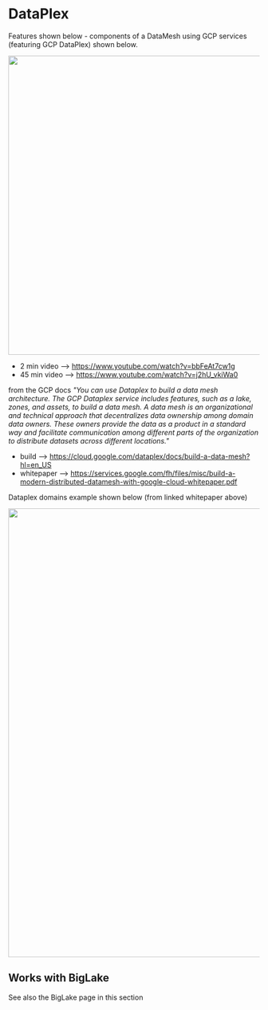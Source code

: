 # DataPlex

Features shown below - components of a DataMesh using GCP services (featuring GCP DataPlex) shown below.

<img src="https://github.com/lynnlangit/gcp-essentials/blob/master/7_sample_data/images/dataplex-features.png" width=600>

- 2 min video --> https://www.youtube.com/watch?v=bbFeAt7cw1g
- 45 min video --> https://www.youtube.com/watch?v=j2hU_vkiWa0

from the GCP docs *"You can use Dataplex to build a data mesh architecture. The GCP Dataplex service includes features, such as a lake, zones, and assets, to build a data mesh.
A data mesh is an organizational and technical approach that decentralizes data ownership among domain data owners. These owners provide the data as a product in a standard way and facilitate communication among different parts of the 
organization to distribute datasets across different locations."*

- build --> https://cloud.google.com/dataplex/docs/build-a-data-mesh?hl=en_US
- whitepaper --> https://services.google.com/fh/files/misc/build-a-modern-distributed-datamesh-with-google-cloud-whitepaper.pdf

Dataplex domains example shown below (from linked whitepaper above)

<img src="https://github.com/lynnlangit/gcp-essentials/blob/master/7_sample_data/images/dataplex-domains.png" width=900>

## Works with BigLake

See also the BigLake page in this section
